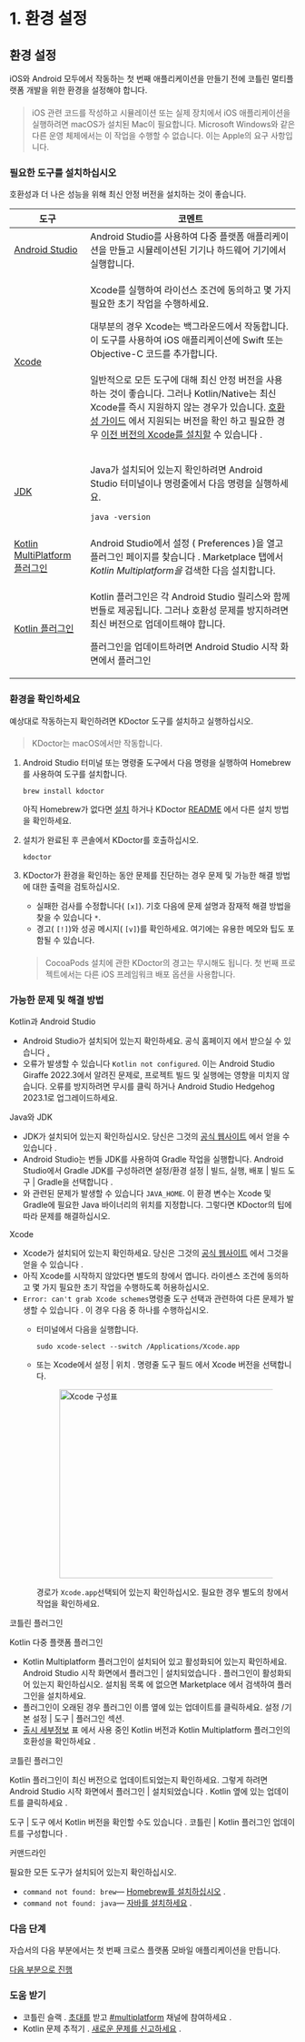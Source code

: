 # 1. 환경 설정

## 환경 설정 <a href="#multiplatform-setup.md" id="multiplatform-setup.md"></a>

iOS와 Android 모두에서 작동하는 첫 번째 애플리케이션을 만들기 전에 코틀린 멀티플랫폼 개발을 위한 환경을 설정해야 합니다.

> ####
>
> iOS 관련 코드를 작성하고 시뮬레이션 또는 실제 장치에서 iOS 애플리케이션을 실행하려면 macOS가 설치된 Mac이 필요합니다. Microsoft Windows와 같은 다른 운영 체제에서는 이 작업을 수행할 수 없습니다. 이는 Apple의 요구 사항입니다.

### 필요한 도구를 설치하십시오﻿ <a href="#install-the-necessary-tools" id="install-the-necessary-tools"></a>

호환성과 더 나은 성능을 위해 최신 안정 버전을 설치하는 것이 좋습니다.

| 도구                                                                                          | 코멘트                                                                                                                                                                                                                                                                                                                                                                                                                                                                                                   |
| ------------------------------------------------------------------------------------------- | ----------------------------------------------------------------------------------------------------------------------------------------------------------------------------------------------------------------------------------------------------------------------------------------------------------------------------------------------------------------------------------------------------------------------------------------------------------------------------------------------------- |
| [Android Studio](https://developer.android.com/studio)                                      | Android Studio를 사용하여 다중 플랫폼 애플리케이션을 만들고 시뮬레이션된 기기나 하드웨어 기기에서 실행합니다.                                                                                                                                                                                                                                                                                                                                                                                                                                   |
| [Xcode](https://apps.apple.com/us/app/xcode/id497799835)                                    | <p>Xcode를 실행하여 라이선스 조건에 동의하고 몇 가지 필요한 초기 작업을 수행하세요.</p><p></p><p>대부분의 경우 Xcode는 백그라운드에서 작동합니다. 이 도구를 사용하여 iOS 애플리케이션에 Swift 또는 Objective-C 코드를 추가합니다.</p><h4></h4><p>일반적으로 모든 도구에 대해 최신 안정 버전을 사용하는 것이 좋습니다. 그러나 Kotlin/Native는 최신 Xcode를 즉시 지원하지 않는 경우가 있습니다. <a href="https://kotlinlang.org/docs/multiplatform-compatibility-guide.html#version-compatibility">호환성 가이드</a> 에서 지원되는 버전을 확인 하고 필요한 경우 <a href="https://developer.apple.com/download/all/?q=Xcode">이전 버전의 Xcode를 설치할</a> 수 있습니다 .</p> |
| [JDK](https://www.oracle.com/java/technologies/javase-downloads.html)                       | <p>Java가 설치되어 있는지 확인하려면 Android Studio 터미널이나 명령줄에서 다음 명령을 실행하세요.</p><pre><code>java -version
</code></pre>                                                                                                                                                                                                                                                                                                                                                                                            |
| [Kotlin MultiPlatform 플러그인](https://kotlinlang.org/docs/multiplatform-plugin-releases.html) | Android Studio에서 설정 ( Preferences )을 열고 플러그인 페이지를 찾습니다 . Marketplace 탭에서 _Kotlin Multiplatform을_ 검색한 다음 설치합니다.                                                                                                                                                                                                                                                                                                                                                                                        |
| [Kotlin 플러그인](https://kotlinlang.org/docs/releases.html#update-to-a-new-release)            | <p>Kotlin 플러그인은 각 Android Studio 릴리스와 함께 번들로 제공됩니다. 그러나 호환성 문제를 방지하려면 최신 버전으로 업데이트해야 합니다.</p><p>플러그인을 업데이트하려면 Android Studio 시작 화면에서 플러그인 | 설치되었습니다 . Kotlin 옆에 있는 업데이트를 클릭하세요 . 도구 | 도구 에서 Kotlin 버전을 확인할 수도 있습니다 . 코틀린 | Kotlin 플러그인 업데이트를 구성합니다 .</p><p>Kotlin 플러그인은 Kotlin Multiplatform 플러그인과 호환되어야 합니다. <a href="https://kotlinlang.org/docs/multiplatform-plugin-releases.html#release-details">호환성 표를</a> 참조하십시오 .</p>                                                                        |

### 환경을 확인하세요﻿ <a href="#check-your-environment" id="check-your-environment"></a>

예상대로 작동하는지 확인하려면 KDoctor 도구를 설치하고 실행하십시오.

> ####
>
> KDoctor는 macOS에서만 작동합니다.

1.  Android Studio 터미널 또는 명령줄 도구에서 다음 명령을 실행하여 Homebrew를 사용하여 도구를 설치합니다.

    ```
    brew install kdoctor
    ```

    아직 Homebrew가 없다면 [설치](https://brew.sh/) 하거나 KDoctor [README](https://github.com/Kotlin/kdoctor#installation) 에서 다른 설치 방법을 확인하세요.
2.  설치가 완료된 후 콘솔에서 KDoctor를 호출하십시오.

    ```
    kdoctor
    ```
3.  KDoctor가 환경을 확인하는 동안 문제를 진단하는 경우 문제 및 가능한 해결 방법에 대한 출력을 검토하십시오.

    * 실패한 검사를 수정합니다( `[x]`). 기호 다음에 문제 설명과 잠재적 해결 방법을 찾을 수 있습니다 `*`.
    * 경고( `[!]`)와 성공 메시지( `[v]`)를 확인하세요. 여기에는 유용한 메모와 팁도 포함될 수 있습니다.

    > ####
    >
    > CocoaPods 설치에 관한 KDoctor의 경고는 무시해도 됩니다. 첫 번째 프로젝트에서는 다른 iOS 프레임워크 배포 옵션을 사용합니다.

### 가능한 문제 및 해결 방법﻿ <a href="#possible-issues-and-solutions" id="possible-issues-and-solutions"></a>

Kotlin과 Android Studio

* Android Studio가 설치되어 있는지 확인하세요. 공식 홈페이지 에서 받으실 수 있습니다 [.](https://developer.android.com/studio)
* 오류가 발생할 수 있습니다 `Kotlin not configured`. 이는 Android Studio Giraffe 2022.3에서 알려진 문제로, 프로젝트 빌드 및 실행에는 영향을 미치지 않습니다. 오류를 방지하려면 무시를 클릭 하거나 Android Studio Hedgehog 2023.1로 업그레이드하세요.

Java와 JDK

* JDK가 설치되어 있는지 확인하십시오. 당신은 그것의 [공식 웹사이트](https://www.oracle.com/java/technologies/javase-downloads.html) 에서 얻을 수 있습니다 .
* Android Studio는 번들 JDK를 사용하여 Gradle 작업을 실행합니다. Android Studio에서 Gradle JDK를 구성하려면 설정/환경 설정 | 빌드, 실행, 배포 | 빌드 도구 | Gradle을 선택합니다 .
* 와 관련된 문제가 발생할 수 있습니다 `JAVA_HOME`. 이 환경 변수는 Xcode 및 Gradle에 필요한 Java 바이너리의 위치를 ​​지정합니다. 그렇다면 KDoctor의 팁에 따라 문제를 해결하십시오.

Xcode

* Xcode가 설치되어 있는지 확인하세요. 당신은 그것의 [공식 웹사이트](https://developer.apple.com/xcode/) 에서 그것을 얻을 수 있습니다 .
* 아직 Xcode를 시작하지 않았다면 별도의 창에서 엽니다. 라이센스 조건에 동의하고 몇 가지 필요한 초기 작업을 수행하도록 허용하십시오.
* `Error: can't grab Xcode schemes`명령줄 도구 선택과 관련하여 다른 문제가 발생할 수 있습니다 . 이 경우 다음 중 하나를 수행하십시오.
  *   터미널에서 다음을 실행합니다.

      ```
      sudo xcode-select --switch /Applications/Xcode.app
      ```
  *   또는 Xcode에서 설정 | 위치 . 명령줄 도구 필드 에서 Xcode 버전을 선택합니다.

      <figure><img src="https://resources.jetbrains.com/help/img/kotlin-multiplatform-dev/stable/xcode-schemes.png" alt="Xcode 구성표" height="332" width="500"><figcaption></figcaption></figure>

      경로가 `Xcode.app`선택되어 있는지 확인하십시오. 필요한 경우 별도의 창에서 작업을 확인하세요.

코틀린 플러그인

Kotlin 다중 플랫폼 플러그인

* Kotlin Multiplatform 플러그인이 설치되어 있고 활성화되어 있는지 확인하세요. Android Studio 시작 화면에서 플러그인 | 설치되었습니다 . 플러그인이 활성화되어 있는지 확인하십시오. 설치됨 목록 에 없으면 Marketplace 에서 검색하여 플러그인을 설치하세요.
* 플러그인이 오래된 경우 플러그인 이름 옆에 있는 업데이트를 클릭하세요. 설정 /기본 설정 | 도구 | 플러그인 섹션.
* [출시 세부정보](https://kotlinlang.org/docs/multiplatform-plugin-releases.html#release-details) 표 에서 사용 중인 Kotlin 버전과 Kotlin Multiplatform 플러그인의 호환성을 확인하세요 .

코틀린 플러그인

Kotlin 플러그인이 최신 버전으로 업데이트되었는지 확인하세요. 그렇게 하려면 Android Studio 시작 화면에서 플러그인 | 설치되었습니다 . Kotlin 옆에 있는 업데이트를 클릭하세요 .

도구 | 도구 에서 Kotlin 버전을 확인할 수도 있습니다 . 코틀린 | Kotlin 플러그인 업데이트를 구성합니다 .

커맨드라인

필요한 모든 도구가 설치되어 있는지 확인하십시오.

* `command not found: brew`— [Homebrew를 설치하십시오](https://brew.sh/) .
* `command not found: java`— [자바를 설치하세요](https://www.oracle.com/java/technologies/javase-downloads.html) .

### 다음 단계﻿ <a href="#next-step" id="next-step"></a>

자습서의 다음 부분에서는 첫 번째 크로스 플랫폼 모바일 애플리케이션을 만듭니다.

[다음 부분으로 진행](https://www.jetbrains.com/help/kotlin-multiplatform-dev/multiplatform-create-first-app.html)

### 도움 받기﻿ <a href="#get-help" id="get-help"></a>

* 코틀린 슬랙 . [초대를](https://surveys.jetbrains.com/s3/kotlin-slack-sign-up) 받고 [#multiplatform](https://kotlinlang.slack.com/archives/C3PQML5NU) 채널에 참여하세요 .
* Kotlin 문제 추적기 . [새로운 문제를 신고하세요](https://youtrack.jetbrains.com/newIssue?project=KT) .
